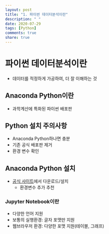 ```yaml
---
layout: post
title: "1. 파이썬 데이터분석이란"
description: " "
date: 2020-07-29
tags: [Python]
comments: true
share: true
---
```


# 파이썬 데이터분석이란

- 데이터를 적정하게 가공하여, 더 잘 이해하는 것

## Anaconda Python이란

- 과학계산에 특화된 파이썬 배포판

## Python 설치 주의사항

- Anaconda Python하나면 충분
- 기존 공식 배포판 제거
- 환경 변수 확인

## Anaconda Python 설치

- [공식 사이트]에서 다운로드/설치
  - 환경변수 추가 추천

### Jupyter Notebook이란

- 다양한 언어 지원
- 보통의 실행환경: 글자 포맷만 지원
- 웹브라우저 환경: 다양한 포맷 지원(테이블, 그래프)

[공식 사이트]: https://www.anaconda.com/
